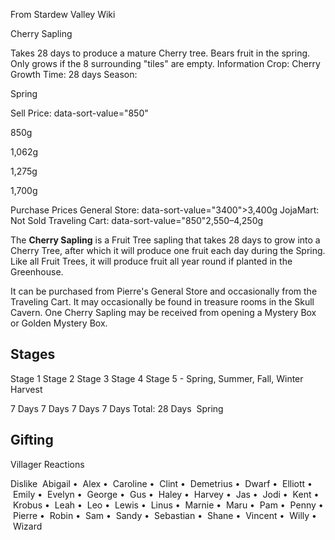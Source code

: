 From Stardew Valley Wiki

Cherry Sapling

Takes 28 days to produce a mature Cherry tree. Bears fruit in the spring. Only grows if the 8 surrounding "tiles" are empty. Information Crop: Cherry Growth Time: 28 days Season:

Spring

Sell Price: data-sort-value="850"

850g

1,062g

1,275g

1,700g

Purchase Prices General Store: data-sort-value="3400"&gt;3,400g JojaMart: Not Sold Traveling Cart: data-sort-value="850"2,550–4,250g

The **Cherry Sapling** is a Fruit Tree sapling that takes 28 days to grow into a Cherry Tree, after which it will produce one fruit each day during the Spring. Like all Fruit Trees, it will produce fruit all year round if planted in the Greenhouse.

It can be purchased from Pierre's General Store and occasionally from the Traveling Cart. It may occasionally be found in treasure rooms in the Skull Cavern. One Cherry Sapling may be received from opening a Mystery Box or Golden Mystery Box.

## Stages

Stage 1 Stage 2 Stage 3 Stage 4 Stage 5 - Spring, Summer, Fall, Winter Harvest

7 Days 7 Days 7 Days 7 Days Total: 28 Days  Spring

## Gifting

Villager Reactions

Dislike  Abigail •  Alex •  Caroline •  Clint •  Demetrius •  Dwarf •  Elliott •  Emily •  Evelyn •  George •  Gus •  Haley •  Harvey •  Jas •  Jodi •  Kent •  Krobus •  Leah •  Leo •  Lewis •  Linus •  Marnie •  Maru •  Pam •  Penny •  Pierre •  Robin •  Sam •  Sandy •  Sebastian •  Shane •  Vincent •  Willy •  Wizard